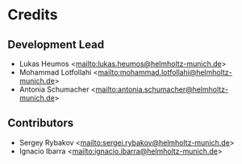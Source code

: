 # Credits

## Development Lead

- Lukas Heumos \<<mailto:lukas.heumos@helmholtz-munich.de>>
- Mohammad Lotfollahi \<<mailto:mohammad.lotfollahi@helmholtz-munich.de>>
- Antonia Schumacher \<<mailto:antonia.schumacher@helmholtz-munich.de>>

## Contributors

- Sergey Rybakov \<<mailto:sergei.rybakov@helmholtz-munich.de>>
- Ignacio Ibarra \<<mailto:ignacio.ibarra@helmholtz-munich.de>>
